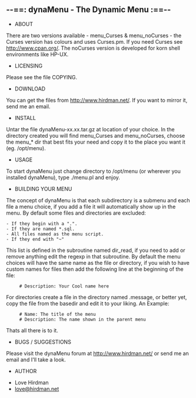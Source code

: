 --==:  dynaMenu - The Dynamic Menu  :==--
-----------------------------------------


 * ABOUT

There are two versions available - menu_Curses & menu_noCurses - 
the Curses version has colours and uses Curses.pm. If you need 
Curses see http://www.cpan.org/. The noCurses version is developed 
for korn shell environments like HP-UX.


* LICENSING

Please see the file COPYING.


* DOWNLOAD

You can get the files from http://www.hirdman.net/. If you want to 
mirror it, send me an email.

* INSTALL

Untar the file dynaMenu-xx.xx.tar.gz at location of your choice. In the 
directory created you will find menu_Curses and menu_noCurses, choose 
the menu_* dir that best fits your need and copy it to the place
you want it (eg. /opt/menu).


* USAGE

To start dynaMenu just change directory to /opt/menu (or wherever 
you installed dynaMenu), type ./menu.pl and enjoy.


* BUILDING YOUR MENU

The concept of dynaMenu is that each subdirectory is a submenu and 
each file a menu choice, if you add a file it will automatically 
show up in the menu. By default some files and directories are 
excluded:

	- If they begin with a ".".
	- If they are named *.sql.
	- All files named as the menu script.
	- If they end with "~"

This list is defined in the subroutine named dir_read, if you need
to add or remove anything edit the regexp in that subroutine.
By default the menu choices will have the same name as the file or
directory, if you wish to have custom names for files then add the 
following line at the beginning of the file:

         # Description: Your Cool name here

For directories create a file in the directory named .message, or
better yet, copy the file from the basedir and edit it to your 
liking. An Example:

         # Name: The title of the menu
         # Description: The name shown in the parent menu

Thats all there is to it.


* BUGS / SUGGESTIONS

Please visit the dynaMenu forum at http://www.hirdman.net/ or 
send me an email and I'll take a look.


* AUTHOR

- Love Hirdman
- love@hirdman.net

